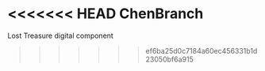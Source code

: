 <<<<<<< HEAD
ChenBranch
=======
Lost Treasure digital component

>>>>>>> ef6ba25d0c7184a60ec456331b1d23050bf6a915
